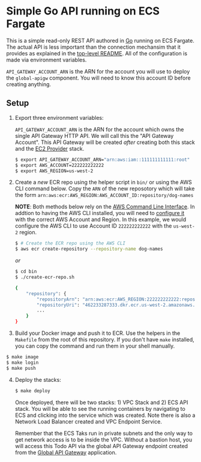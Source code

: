 # Simple Go API running on ECS Fargate

This is a simple read-only REST API authored in [Go](https://golang.org/) running on ECS Fargate.
The actual API is less important than the connection mechansim that it provides as explained in
the [top-level README](../README.md). All of the configuration is made via environment variables.

`API_GATEWAY_ACCOUNT_ARN` is the ARN for the account you will use to deploy the `global-apigw` component. You will need to know this account ID before creating anything.

## Setup

1. Export three environment variables:

   `API_GATEWAY_ACCOUNT_ARN` is the ARN for the account which owns the single API Gateway HTTP API.
   We will call this the "API Gateway Account". This API Gateway will be created _after_ creating both
   this stack and the [EC2 Provider](../ec2-provider) stack.

   ```bash
   $ export API_GATEWAY_ACCOUNT_ARN="arn:aws:iam::111111111111:root"
   $ export AWS_ACCOUNT=222222222222
   $ export AWS_REGION=us-west-2
   ```

2. Create a _new_ ECR repo using the helper script in `bin/` or using the AWS CLI command below.
   Copy the `ARN` of the new reposotory which will take the form `arn:aws:ecr:AWS_REGION:AWS_ACCOUNT_ID:repository/dog-names`

   **NOTE**: Both methods below rely on the [AWS Command Line Interface](https://aws.amazon.com/cli/).
   In addtion to having the AWS CLI installed, you will need to
   [configure it](https://docs.aws.amazon.com/cli/latest/userguide/cli-configure-quickstart.html) with the correct
   AWS Account and Region. In this example, we would configure the AWS CLI to use Account ID `222222222222`
   with the `us-west-2` region.

   ```bash
   $ # Create the ECR repo using the AWS CLI
   $ aws ecr create-repository --repository-name dog-names
   ```

   _or_

   ```bash
   $ cd bin
   $ ./create-ecr-repo.sh

   {
       "repository": {
           "repositoryArn": "arn:aws:ecr:AWS_REGION:222222222222:repository/dog-names",
           "repositoryUri": "462233287333.dkr.ecr.us-west-2.amazonaws.com/dog-names",
           ...
       }
   }
   ```

3. Build your Docker image and push it to ECR. Use the helpers in the `Makefile` from the root of
   this repository. If you don't have `make` installed, you can copy the command and run them in
   your shell manually.

```bash
$ make image
$ make login
$ make push
```

4. Deploy the stacks:

   ```bash
   $ make deploy
   ```

   Once deployed, there will be two stacks: 1) VPC Stack and 2) ECS API stack. You will be able to see
   the running containers by navigating to ECS and clicking into the service which was created. Note
   there is also a Network Load Balancer created and VPC Endpoint Service.

   Remember that the ECS Taks run in private subnets and the only way to get network access
   is to be inside the VPC. Without a bastion host, you will access this Todo API via the global API Gateway endpoint
   created from the [Global API Gateway](../global-apigw) application.
